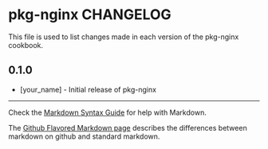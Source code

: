 # pkg-nginx CHANGELOG

This file is used to list changes made in each version of the pkg-nginx cookbook.

## 0.1.0
- [your_name] - Initial release of pkg-nginx

- - -
Check the [Markdown Syntax Guide](http://daringfireball.net/projects/markdown/syntax) for help with Markdown.

The [Github Flavored Markdown page](http://github.github.com/github-flavored-markdown/) describes the differences between markdown on github and standard markdown.
